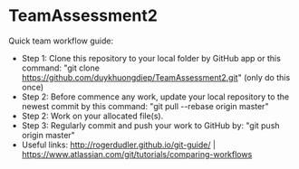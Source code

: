 # TeamAssessment2
Quick team workflow guide:
- Step 1: Clone this repository to your local folder by GitHub app or this command: "git clone https://github.com/duykhuongdiep/TeamAssessment2.git" (only do this once)
- Step 2: Before commence any work, update your local repository to the newest commit by this command: "git pull --rebase origin master"
- Step 2: Work on your allocated file(s).
- Step 3: Regularly commit and push your work to GitHub by: "git push origin master"
- Useful links: http://rogerdudler.github.io/git-guide/ | https://www.atlassian.com/git/tutorials/comparing-workflows
